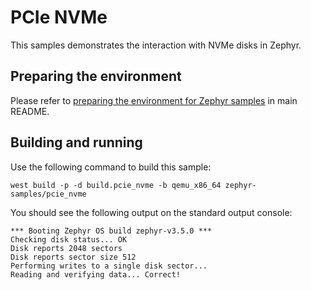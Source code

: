 # PCIe NVMe

This samples demonstrates the interaction with NVMe disks in Zephyr.

## Preparing the environment

Please refer to [preparing the environment for Zephyr samples](../../README.md#preparing-the-environment-for-zephyr-samples) in main README.

## Building and running

Use the following command to build this sample:

<!-- name="pcie-nvme-build" -->
```
west build -p -d build.pcie_nvme -b qemu_x86_64 zephyr-samples/pcie_nvme
```

You should see the following output on the standard output console:
```
*** Booting Zephyr OS build zephyr-v3.5.0 ***
Checking disk status... OK
Disk reports 2048 sectors
Disk reports sector size 512
Performing writes to a single disk sector...
Reading and verifying data... Correct!
```
